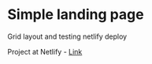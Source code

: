 # Simple landing page
Grid layout and testing netlify deploy

Project at Netlify - <a href="https://new-devcoffee.netlify.com">Link</a>

